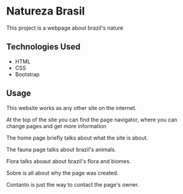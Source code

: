 # Natureza Brasil

This project is a webpage about brazil's nature

## Technologies Used
<ul>
    <li>HTML</li>
    <li>CSS</li>
    <li>Bootstrap</li>
</ul>


## Usage
This website works as any other site on the internet.

At the top of the site you can find the page navigator, where you can change pages and get more information

The home page briefly talks about what the site is about.

The fauna page talks about brazil's animals.

Flora talks aboaut about brazil's flora and biomes.

Sobre is all about why the page was created.

Contanto is just the way to contact the page's owner.

